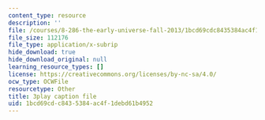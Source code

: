 ```yaml
---
content_type: resource
description: ''
file: /courses/8-286-the-early-universe-fall-2013/1bcd69cdc8435384ac4f1debd61b4952_45RQrWHzovU.vtt
file_size: 112176
file_type: application/x-subrip
hide_download: true
hide_download_original: null
learning_resource_types: []
license: https://creativecommons.org/licenses/by-nc-sa/4.0/
ocw_type: OCWFile
resourcetype: Other
title: 3play caption file
uid: 1bcd69cd-c843-5384-ac4f-1debd61b4952
---
```

